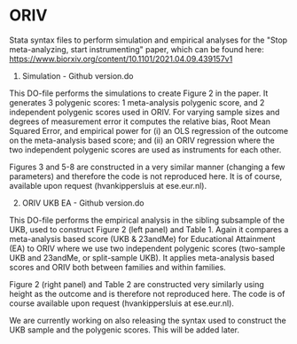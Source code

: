 # ORIV
Stata syntax files to perform simulation and empirical analyses for the "Stop meta-analyzing, start instrumenting" paper, which can be found here:
https://www.biorxiv.org/content/10.1101/2021.04.09.439157v1

1. Simulation - Github version.do

This DO-file performs the simulations to create Figure 2 in the paper. 
It generates 3 polygenic scores: 1 meta-analysis polygenic score, and 2 independent polygenic scores used in ORIV. For varying sample sizes and degrees of measurement error it computes the relative bias, Root Mean Squared Error, and empirical power for (i) an OLS regression of the outcome on the meta-analysis based score; and (ii) an ORIV regression where the two independent polygenic scores are used as instruments for each other. 

Figures 3 and 5-8 are constructed in a very similar manner (changing a few parameters) and therefore the code is not reproduced here. It is of course, available upon request (hvankippersluis at ese.eur.nl). 

2. ORIV UKB EA - Github version.do

This DO-file performs the empirical analysis in the sibling subsample of the UKB, used to construct Figure 2 (left panel) and Table 1. Again it compares a meta-analysis based score (UKB & 23andMe) for Educational Attainment (EA) to ORIV where we use two independent polygenic scores (two-sample UKB and 23andMe, or split-sample UKB). It applies meta-analysis based scores and ORIV both between families and within families. 

Figure 2 (right panel) and Table 2 are constructed very similarly using height as the outcome and is therefore not reproduced here. The code is of course available upon request (hvankippersluis at ese.eur.nl). 

We are currently working on also releasing the syntax used to construct the UKB sample and the polygenic scores. This will be added later. 
